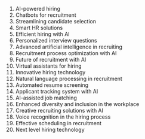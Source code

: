 1. AI-powered hiring
2. Chatbots for recruitment
3. Streamlining candidate selection
4. Smart HR solutions
5. Efficient hiring with AI
6. Personalized interview questions
7. Advanced artificial intelligence in recruiting
8. Recruitment process optimization with AI
9. Future of recruitment with AI
10. Virtual assistants for hiring
11. Innovative hiring technology
12. Natural language processing in recruitment
13. Automated resume screening
14. Applicant tracking system with AI
15. AI-assisted job matching
16. Enhanced diversity and inclusion in the workplace
17. Creative recruiting solutions with AI
18. Voice recognition in the hiring process
19. Effective scheduling in recruitment
20. Next level hiring technology
